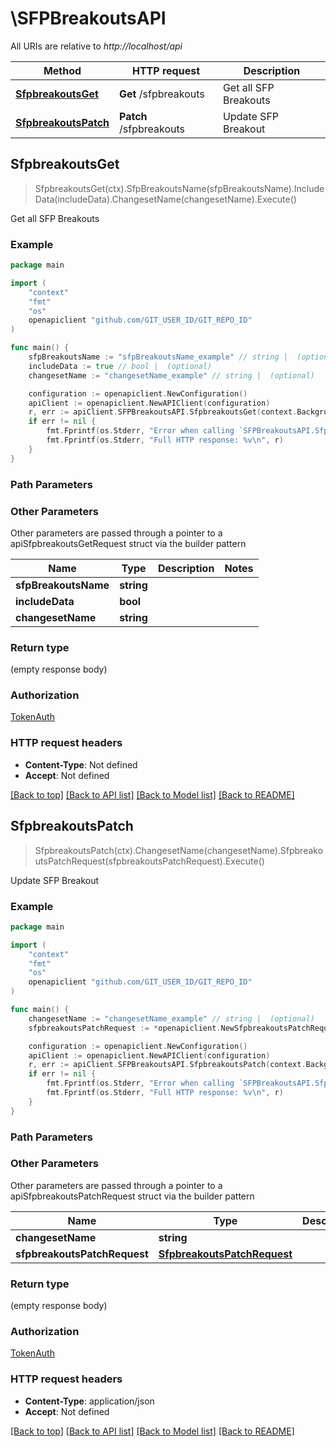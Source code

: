 # \SFPBreakoutsAPI

All URIs are relative to *http://localhost/api*

Method | HTTP request | Description
------------- | ------------- | -------------
[**SfpbreakoutsGet**](SFPBreakoutsAPI.md#SfpbreakoutsGet) | **Get** /sfpbreakouts | Get all SFP Breakouts
[**SfpbreakoutsPatch**](SFPBreakoutsAPI.md#SfpbreakoutsPatch) | **Patch** /sfpbreakouts | Update SFP Breakout



## SfpbreakoutsGet

> SfpbreakoutsGet(ctx).SfpBreakoutsName(sfpBreakoutsName).IncludeData(includeData).ChangesetName(changesetName).Execute()

Get all SFP Breakouts



### Example

```go
package main

import (
	"context"
	"fmt"
	"os"
	openapiclient "github.com/GIT_USER_ID/GIT_REPO_ID"
)

func main() {
	sfpBreakoutsName := "sfpBreakoutsName_example" // string |  (optional)
	includeData := true // bool |  (optional)
	changesetName := "changesetName_example" // string |  (optional)

	configuration := openapiclient.NewConfiguration()
	apiClient := openapiclient.NewAPIClient(configuration)
	r, err := apiClient.SFPBreakoutsAPI.SfpbreakoutsGet(context.Background()).SfpBreakoutsName(sfpBreakoutsName).IncludeData(includeData).ChangesetName(changesetName).Execute()
	if err != nil {
		fmt.Fprintf(os.Stderr, "Error when calling `SFPBreakoutsAPI.SfpbreakoutsGet``: %v\n", err)
		fmt.Fprintf(os.Stderr, "Full HTTP response: %v\n", r)
	}
}
```

### Path Parameters



### Other Parameters

Other parameters are passed through a pointer to a apiSfpbreakoutsGetRequest struct via the builder pattern


Name | Type | Description  | Notes
------------- | ------------- | ------------- | -------------
 **sfpBreakoutsName** | **string** |  | 
 **includeData** | **bool** |  | 
 **changesetName** | **string** |  | 

### Return type

 (empty response body)

### Authorization

[TokenAuth](../README.md#TokenAuth)

### HTTP request headers

- **Content-Type**: Not defined
- **Accept**: Not defined

[[Back to top]](#) [[Back to API list]](../README.md#documentation-for-api-endpoints)
[[Back to Model list]](../README.md#documentation-for-models)
[[Back to README]](../README.md)


## SfpbreakoutsPatch

> SfpbreakoutsPatch(ctx).ChangesetName(changesetName).SfpbreakoutsPatchRequest(sfpbreakoutsPatchRequest).Execute()

Update SFP Breakout



### Example

```go
package main

import (
	"context"
	"fmt"
	"os"
	openapiclient "github.com/GIT_USER_ID/GIT_REPO_ID"
)

func main() {
	changesetName := "changesetName_example" // string |  (optional)
	sfpbreakoutsPatchRequest := *openapiclient.NewSfpbreakoutsPatchRequest() // SfpbreakoutsPatchRequest |  (optional)

	configuration := openapiclient.NewConfiguration()
	apiClient := openapiclient.NewAPIClient(configuration)
	r, err := apiClient.SFPBreakoutsAPI.SfpbreakoutsPatch(context.Background()).ChangesetName(changesetName).SfpbreakoutsPatchRequest(sfpbreakoutsPatchRequest).Execute()
	if err != nil {
		fmt.Fprintf(os.Stderr, "Error when calling `SFPBreakoutsAPI.SfpbreakoutsPatch``: %v\n", err)
		fmt.Fprintf(os.Stderr, "Full HTTP response: %v\n", r)
	}
}
```

### Path Parameters



### Other Parameters

Other parameters are passed through a pointer to a apiSfpbreakoutsPatchRequest struct via the builder pattern


Name | Type | Description  | Notes
------------- | ------------- | ------------- | -------------
 **changesetName** | **string** |  | 
 **sfpbreakoutsPatchRequest** | [**SfpbreakoutsPatchRequest**](SfpbreakoutsPatchRequest.md) |  | 

### Return type

 (empty response body)

### Authorization

[TokenAuth](../README.md#TokenAuth)

### HTTP request headers

- **Content-Type**: application/json
- **Accept**: Not defined

[[Back to top]](#) [[Back to API list]](../README.md#documentation-for-api-endpoints)
[[Back to Model list]](../README.md#documentation-for-models)
[[Back to README]](../README.md)


